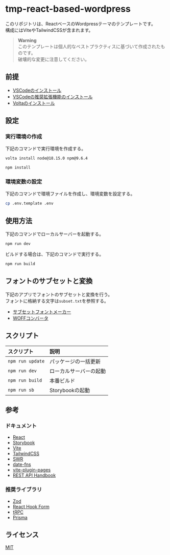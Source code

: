 # tmp-react-based-wordpress

このリポジトリは、ReactベースのWordpressテーマのテンプレートです。  
構成にはViteやTailwindCSSが含まれます。  

> **Warning**  
> このテンプレートは個人的なベストプラクティスに基づいて作成されたものです。  
> 破壊的な変更に注意してください。  

## 前提

- [VSCodeのインストール](https://azure.microsoft.com/ja-jp/products/visual-studio-code/)
- [VSCodeの推奨拡張機能のインストール](https://code.visualstudio.com/docs/editor/extension-marketplace#_workspace-recommended-extensions)
- [Voltaのインストール](https://docs.volta.sh/guide/getting-started)

## 設定

### 実行環境の作成

下記のコマンドで実行環境を作成する。  

```zsh
volta install node@18.15.0 npm@9.6.4

npm install
```

### 環境変数の設定

下記のコマンドで環境ファイルを作成し、環境変数を設定する。  

```zsh
cp .env.template .env
```

## 使用方法

下記のコマンドでローカルサーバーを起動する。  

```zsh
npm run dev
```

ビルドする場合は、下記のコマンドで実行する。  

```zsh
npm run build
```

## フォントのサブセットと変換

下記のアプリでフォントのサブセットと変換を行う。  
フォントに格納する文字は`subset.txt`を参照する。  

- [サブセットフォントメーカー](https://opentype.jp/subsetfontmk.htm)
- [WOFFコンバータ](https://opentype.jp/woffconv.htm)

## スクリプト

| スクリプト | 説明 |
|:-------|:--------|
| `npm run update`| パッケージの一括更新 |
| `npm run dev` | ローカルサーバーの起動 |
| `npm run build` | 本番ビルド |
| `npm run sb` | Storybookの起動 |

## 参考

### ドキュメント

- [React](https://react.dev/)
- [Storybook](https://storybook.js.org/)
- [Vite](https://ja.vitejs.dev/)
- [TailwindCSS](https://tailwindui.com/)
- [SWR](https://swr.vercel.app/ja)
- [date-fns](https://date-fns.org/)
- [vite-plugin-pages](https://github.com/hannoeru/vite-plugin-pages)
- [REST API Handbook](https://developer.wordpress.org/rest-api/)

### 推奨ライブラリ

- [Zod](https://zod.dev/)
- [React Hook Form](https://react-hook-form.com/)
- [tRPC](https://trpc.io/)
- [Prisma](https://www.prisma.io/)

## ライセンス

[MIT](https://opensource.org/licenses/MIT)

